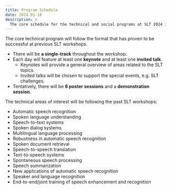 ```yaml
---
title: Program Schedule
date: 2024-01-18
description: >
  The core schedule for the technical and social programs at SLT 2024 is as follows.
---
```


The core technical program will follow the format that has proven to be successful at previous SLT workshops.

- There will be **a single-track** throughout the workshop.
- Each day will feature at least one **keynote** and at least one **invited talk**.
  - Keynotes will provide a general overview of areas related to the SLT topics.
  - Invited talks will be chosen to support the special events, e.g. SLT challenges.
- Tentatively, there will be **6 poster sessions** and a **demonstration session**.

The technical areas of interest will be following the past SLT workshops:
- Automatic speech recognition
- Spoken language understanding
- Speech-to-text systems
- Spoken dialog systems
- Multilingual language processing
- Robustness in automatic speech recognition
- Spoken document retrieval
- Speech-to-speech translation
- Text-to-speech systems
- Spontaneous speech processing
- Speech summarization
- New applications of automatic speech recognition
- Speaker and language recognition
- End-to-end/joint training of speech enhancement and recognition